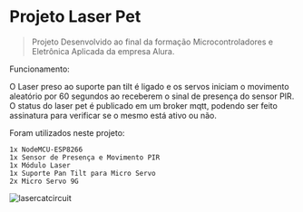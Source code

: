 # Projeto Laser Pet


>Projeto Desenvolvido ao final da formação Microcontroladores e Eletrônica Aplicada da empresa Alura.

Funcionamento:

O Laser preso ao suporte pan tilt é ligado e os servos iniciam o movimento aleatório por 60 segundos 
ao receberem o sinal de presença do sensor PIR. O status do laser pet é publicado em um broker mqtt, podendo ser feito assinatura
para verificar se o mesmo está ativo ou não. 



Foram utilizados neste projeto:

```
1x NodeMCU-ESP8266
1x Sensor de Presença e Movimento PIR
1x Módulo Laser
1x Suporte Pan Tilt para Micro Servo
2x Micro Servo 9G
```


![lasercatcircuit](https://user-images.githubusercontent.com/101157817/219261947-e2947fa0-8099-4af1-b2c9-d88fcf30d6a6.png)
